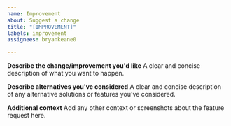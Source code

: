 ```yaml
---
name: Improvement
about: Suggest a change
title: "[IMPROVEMENT]"
labels: improvement
assignees: bryankeane0

---
```


**Describe the change/improvement you'd like**
A clear and concise description of what you want to happen.

**Describe alternatives you've considered**
A clear and concise description of any alternative solutions or features you've considered.

**Additional context**
Add any other context or screenshots about the feature request here.
